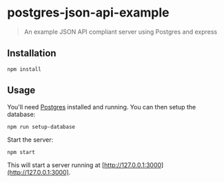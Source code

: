 # postgres-json-api-example

> An example JSON API compliant server using Postgres and express

## Installation

```
npm install
```

## Usage

You'll need [Postgres](http://www.postgresql.org/) installed and running. You can then setup the database:

```
npm run setup-database
```

Start the server:

```
npm start
```

This will start a server running at [http://127.0.0.1:3000](http://127.0.0.1:3000).
